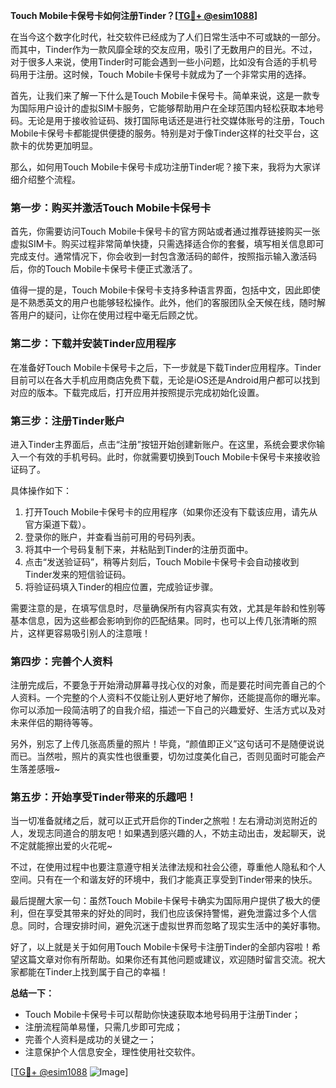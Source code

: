 **Touch Mobile卡保号卡如何注册Tinder？[[TG💪+ @esim1088](https://t.me/s/esim1088)]**

在当今这个数字化时代，社交软件已经成为了人们日常生活中不可或缺的一部分。而其中，Tinder作为一款风靡全球的交友应用，吸引了无数用户的目光。不过，对于很多人来说，使用Tinder时可能会遇到一些小问题，比如没有合适的手机号码用于注册。这时候，Touch Mobile卡保号卡就成为了一个非常实用的选择。

首先，让我们来了解一下什么是Touch Mobile卡保号卡。简单来说，这是一款专为国际用户设计的虚拟SIM卡服务，它能够帮助用户在全球范围内轻松获取本地号码。无论是用于接收验证码、拨打国际电话还是进行社交媒体账号的注册，Touch Mobile卡保号卡都能提供便捷的服务。特别是对于像Tinder这样的社交平台，这款卡的优势更加明显。

那么，如何用Touch Mobile卡保号卡成功注册Tinder呢？接下来，我将为大家详细介绍整个流程。

### **第一步：购买并激活Touch Mobile卡保号卡**

首先，你需要访问Touch Mobile卡保号卡的官方网站或者通过推荐链接购买一张虚拟SIM卡。购买过程非常简单快捷，只需选择适合你的套餐，填写相关信息即可完成支付。通常情况下，你会收到一封包含激活码的邮件，按照指示输入激活码后，你的Touch Mobile卡保号卡便正式激活了。

值得一提的是，Touch Mobile卡保号卡支持多种语言界面，包括中文，因此即使是不熟悉英文的用户也能够轻松操作。此外，他们的客服团队全天候在线，随时解答用户的疑问，让你在使用过程中毫无后顾之忧。

### **第二步：下载并安装Tinder应用程序**

在准备好Touch Mobile卡保号卡之后，下一步就是下载Tinder应用程序。Tinder目前可以在各大手机应用商店免费下载，无论是iOS还是Android用户都可以找到对应的版本。下载完成后，打开应用并按照提示完成初始化设置。

### **第三步：注册Tinder账户**

进入Tinder主界面后，点击“注册”按钮开始创建新账户。在这里，系统会要求你输入一个有效的手机号码。此时，你就需要切换到Touch Mobile卡保号卡来接收验证码了。

具体操作如下：
1. 打开Touch Mobile卡保号卡的应用程序（如果你还没有下载该应用，请先从官方渠道下载）。
2. 登录你的账户，并查看当前可用的号码列表。
3. 将其中一个号码复制下来，并粘贴到Tinder的注册页面中。
4. 点击“发送验证码”，稍等片刻后，Touch Mobile卡保号卡会自动接收到Tinder发来的短信验证码。
5. 将验证码填入Tinder的相应位置，完成验证步骤。

需要注意的是，在填写信息时，尽量确保所有内容真实有效，尤其是年龄和性别等基本信息，因为这些都会影响到你的匹配结果。同时，也可以上传几张清晰的照片，这样更容易吸引别人的注意哦！

### **第四步：完善个人资料**

注册完成后，不要急于开始滑动屏幕寻找心仪的对象，而是要花时间完善自己的个人资料。一个完整的个人资料不仅能让别人更好地了解你，还能提高你的曝光率。你可以添加一段简洁明了的自我介绍，描述一下自己的兴趣爱好、生活方式以及对未来伴侣的期待等等。

另外，别忘了上传几张高质量的照片！毕竟，“颜值即正义”这句话可不是随便说说而已。当然啦，照片的真实性也很重要，切勿过度美化自己，否则见面时可能会产生落差感哦~

### **第五步：开始享受Tinder带来的乐趣吧！**

当一切准备就绪之后，就可以正式开启你的Tinder之旅啦！左右滑动浏览附近的人，发现志同道合的朋友吧！如果遇到感兴趣的人，不妨主动出击，发起聊天，说不定就能擦出爱的火花呢~

不过，在使用过程中也要注意遵守相关法律法规和社会公德，尊重他人隐私和个人空间。只有在一个和谐友好的环境中，我们才能真正享受到Tinder带来的快乐。

最后提醒大家一句：虽然Touch Mobile卡保号卡确实为国际用户提供了极大的便利，但在享受其带来的好处的同时，我们也应该保持警惕，避免泄露过多个人信息。同时，合理安排时间，避免沉迷于虚拟世界而忽略了现实生活中的美好事物。

好了，以上就是关于如何用Touch Mobile卡保号卡注册Tinder的全部内容啦！希望这篇文章对你有所帮助。如果你还有其他问题或建议，欢迎随时留言交流。祝大家都能在Tinder上找到属于自己的幸福！

**总结一下：**
- Touch Mobile卡保号卡可以帮助你快速获取本地号码用于注册Tinder；
- 注册流程简单易懂，只需几步即可完成；
- 完善个人资料是成功的关键之一；
- 注意保护个人信息安全，理性使用社交软件。

[[TG💪+ @esim1088](https://t.me/s/esim1088) ![Image](https://i.postimg.cc/4NQfJmqS/Snipaste-2025-05-13-00-14-12.png)]